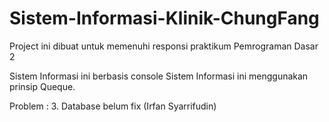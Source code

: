 # Sistem-Informasi-Klinik-ChungFang
Project ini dibuat untuk memenuhi responsi praktikum Pemrograman Dasar 2

Sistem Informasi ini berbasis console
Sistem Informasi ini menggunakan prinsip Queque.

Problem :
3. Database belum fix (Irfan Syarrifudin)
